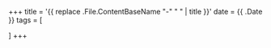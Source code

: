 +++
title = '{{ replace .File.ContentBaseName "-" " " | title }}'
date = {{ .Date }}
tags = [

]
+++
